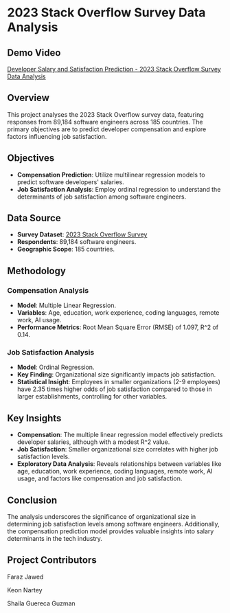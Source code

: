 # 2023 Stack Overflow Survey Data Analysis

## Demo Video
[Developer Salary and Satisfaction Prediction - 2023 Stack Overflow Survey Data Analysis](https://youtu.be/wE5Pr5ISRjA)

## Overview
This project analyses the 2023 Stack Overflow survey data, featuring responses from 89,184 software engineers across 185 countries. The primary objectives are to predict developer compensation and explore factors influencing job satisfaction.

## Objectives
- **Compensation Prediction**: Utilize multilinear regression models to predict software developers' salaries.
- **Job Satisfaction Analysis**: Employ ordinal regression to understand the determinants of job satisfaction among software engineers.

## Data Source
- **Survey Dataset**: [2023 Stack Overflow Survey](https://insights.stackoverflow.com/survey)
- **Respondents**: 89,184 software engineers.
- **Geographic Scope**: 185 countries.

## Methodology
### Compensation Analysis
- **Model**: Multiple Linear Regression.
- **Variables**: Age, education, work experience, coding languages, remote work, AI usage.
- **Performance Metrics**: Root Mean Square Error (RMSE) of 1.097, R^2 of 0.14.

### Job Satisfaction Analysis
- **Model**: Ordinal Regression.
- **Key Finding**: Organizational size significantly impacts job satisfaction.
- **Statistical Insight**: Employees in smaller organizations (2-9 employees) have 2.35 times higher odds of job satisfaction compared to those in larger establishments, controlling for other variables.

## Key Insights
- **Compensation**: The multiple linear regression model effectively predicts developer salaries, although with a modest R^2 value.
- **Job Satisfaction**: Smaller organizational size correlates with higher job satisfaction levels.
- **Exploratory Data Analysis**: Reveals relationships between variables like age, education, work experience, coding languages, remote work, AI usage, and factors like compensation and job satisfaction.

## Conclusion
The analysis underscores the significance of organizational size in determining job satisfaction levels among software engineers. Additionally, the compensation prediction model provides valuable insights into salary determinants in the tech industry.

## Project Contributors
Faraz Jawed

Keon Nartey

Shaila Guereca Guzman
